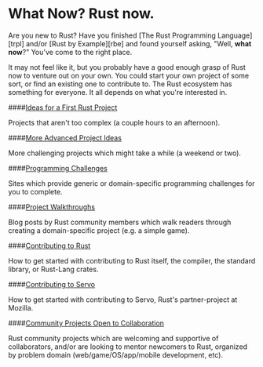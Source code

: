 # What Now? Rust now.

Are you new to Rust? Have you finished [The Rust Programming Language][trpl] and/or [Rust by Example][rbe] and found yourself asking, "Well, **what now**?" You've come to the right place.

It may not feel like it, but you probably have a good enough grasp of Rust now to venture out on your own. You could start your own project of some sort, or find an existing one to contribute to. The Rust ecosystem has something for everyone. It all depends on what you're interested in.

####[Ideas for a First Rust Project](ideas/first.md)

Projects that aren't too complex (a couple hours to an afternoon).

####[More Advanced Project Ideas](ideas/advanced.md)

More challenging projects which might take a while (a weekend or two).

####[Programming Challenges](challenges.md)

Sites which provide generic or domain-specific programming challenges for you to complete.

####[Project Walkthroughs](walkthroughs.md)

Blog posts by Rust community members which walk readers through creating a domain-specific project (e.g. a simple game).

####[Contributing to Rust](contrib/rust.md)

How to get started with contributing to Rust itself, the compiler, the standard library, or Rust-Lang crates.

####[Contributing to Servo](contrib/servo.md)

How to get started with contributing to Servo, Rust's partner-project at Mozilla.

####[Community Projects Open to Collaboration](contrib/community.md)

Rust community projects which are welcoming and supportive of collaborators, and/or are looking to mentor newcomers to Rust, organized by problem domain (web/game/OS/app/mobile development, etc).
